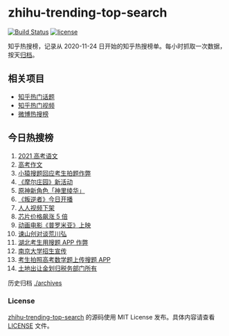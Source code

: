 # zhihu-trending-top-search

[![Build Status](https://github.com/justjavac/zhihu-trending-top-search/workflows/ci/badge.svg?branch=main)](https://github.com/justjavac/zhihu-trending-top-search/actions)
[![license](https://img.shields.io/github/license/justjavac/zhihu-trending-top-search)](https://github.com/justjavac/zhihu-trending-top-search/blob/main/LICENSE)

知乎热搜榜，记录从 2020-11-24 日开始的知乎热搜榜单。每小时抓取一次数据，按天[归档](./archives)。

## 相关项目

- [知乎热门话题](https://github.com/justjavac/zhihu-trending-hot-questions)
- [知乎热门视频](https://github.com/justjavac/zhihu-trending-hot-video)
- [微博热搜榜](https://github.com/justjavac/weibo-trending-hot-search)

## 今日热搜榜

<!-- BEGIN -->
<!-- 最后更新时间 Tue Jun 08 2021 17:09:01 GMT+0800 (China Standard Time) -->

1. [2021 高考语文](https://www.zhihu.com/search?q=高考语文)
2. [高考作文](https://www.zhihu.com/search?q=高考作文)
3. [小猿搜题回应考生拍题作弊](https://www.zhihu.com/search?q=小猿搜题)
4. [《摩尔庄园》新活动](https://www.zhihu.com/search?q=摩尔庄园)
5. [原神新角色「神里绫华」](https://www.zhihu.com/search?q=原神)
6. [《叛逆者》今日开播](https://www.zhihu.com/search?q=叛逆者)
7. [人人视频下架](https://www.zhihu.com/search?q=人人视频)
8. [芯片价格飙涨 5 倍](https://www.zhihu.com/search?q=芯片)
9. [动画电影《普罗米亚》上映](https://www.zhihu.com/search?q=普罗米亚)
10. [谏山创对谈荒川弘](https://www.zhihu.com/search?q=谏山创)
11. [湖北考生用搜题 APP 作弊](https://www.zhihu.com/search?q=小猿搜题)
12. [南京大学招生宣传](https://www.zhihu.com/search?q=南京大学招生)
13. [考生拍照高考数学题上传搜题 APP](https://www.zhihu.com/search?q=小猿搜题)
14. [土地出让金划归税务部门所有](https://www.zhihu.com/search?q=土地出让金)

<!-- END -->

历史归档 [./archives](./archives)

### License

[zhihu-trending-top-search](https://github.com/justjavac/zhihu-trending-top-search)
的源码使用 MIT License 发布。具体内容请查看 [LICENSE](./LICENSE) 文件。
